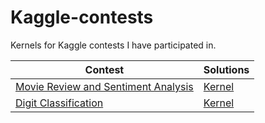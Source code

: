 # Kaggle-contests
Kernels for Kaggle contests I have participated in.


| Contest | Solutions |
| --- | --- |
| <a href="https://www.kaggle.com/c/movie-review-sentiment-analysis-kernels-only">Movie Review and Sentiment Analysis</a> | <a href="https://github.com/avinsit123/Kaggle-contests/blob/master/movie-sentiment-analysis.ipynb">Kernel</a> |
|<a href="https://www.kaggle.com/c/digit-recognizer">Digit Classification</a>|<a href="https://github.com/avinsit123/Kaggle-contests/blob/master/kernel.ipynb">Kernel</a>|
